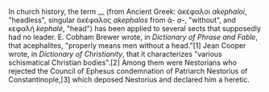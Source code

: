 In church history, the term __ (from Ancient Greek: ἀκέφαλοι _akephaloi_, "headless", singular ἀκέφαλος _akephalos_ from ἀ- _a-_, "without", and κεφαλή _kephalé_, "head") has been applied to several sects that supposedly had no leader. E. Cobham Brewer wrote, in _Dictionary of Phrase and Fable_, that acephalites, "properly means men without a head."[1] Jean Cooper wrote, in _Dictionary of Christianity_, that it characterizes "various schismatical Christian bodies".[2] Among them were Nestorians who rejected the Council of Ephesus condemnation of Patriarch Nestorius of Constantinople,[3] which deposed Nestorius and declared him a heretic.
